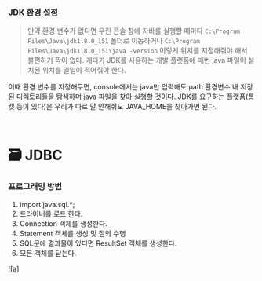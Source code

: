 ### JDK 환경 설정
  > 만약 환경 변수가 없다면 우린 콘솔 창에 자바를 실행할 때마다 `C:\Program Files\Java\jdk1.8.0_151` 폴더로 이동하거나 `C:\Program Files\Java\jdk1.8.0_151\java -version` 이렇게 위치를 지정해줘야 해서 불편하기 짝이 없다. 게다가 JDK를 사용하는 개발 플랫폼에 매번 java 파일이 설치된 위치를 일일이 적어줘야 한다. 

이때 환경 변수를 지정해두면, console에서는 java만 입력해도 path 환경변수 내 저장된 디렉토리들을 탐색하며 java 파일을 찾아 실행할 것이다. JDK를 요구하는 플랫폼(톰캣 등이 있다)은 우리가 따로 말 안해줘도 JAVA_HOME을 찾아가면 된다.

<br>

🗃 JDBC
===
### 프로그래밍 방법
1. import java.sql.*;
2. 드라이버를 로드 한다.
3. Connection 객체를 생성한다.
4. Statement 객체를 생성 및 질의 수행
5. SQL문에 결과물이 있다면 ResultSet 객체를 생성한다.
6. 모든 객체를 닫는다.

[![a]](https://www.boostcourse.org/viewer/image?src=https%3A%2F%2Fcphinf.pstatic.net%2Fmooc%2F20180201_49%2F1517475141729UGWfv_PNG%2F2_11_1_JDBC_.PNG)
